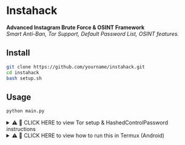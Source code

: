 # Instahack

**Advanced Instagram Brute Force & OSINT Framework**  
*Smart Anti-Ban, Tor Support, Default Password List, OSINT features.*

## Install
```bash
git clone https://github.com/yourname/instahack.git
cd instahack
bash setup.sh
```

## Usage
```bash
python main.py
```

<details>
<summary>⚠️ 📘 CLICK HERE to view Tor setup & HashedControlPassword instructions</summary>

1. Install Tor:
```bash
apt install tor
```
2. Generate password hash:
```bash
tor --hash-password mypassword
```
یا اگر این کار نکرد:
```bash
pip install stem
```
```python
from stem.control import Controller
print(Controller._hash_password("mypassword"))
```
3. ویرایش فایل torrc:
```bash
nano /data/data/com.termux/files/usr/etc/tor/torrc
```
و اضافه کن:
```
ControlPort 9051
HashedControlPassword خروجی بالا را جایگزین کن
CookieAuthentication 1
```
</details>

<details>
<summary>⚠️ 📱 CLICK HERE to view how to run this in Termux (Android)</summary>

```bash
pkg update && pkg upgrade -y
pkg install python git tor nano rust -y
git clone https://github.com/yourname/instahack.git
cd instahack
bash setup.sh
python main.py
```
</details>
